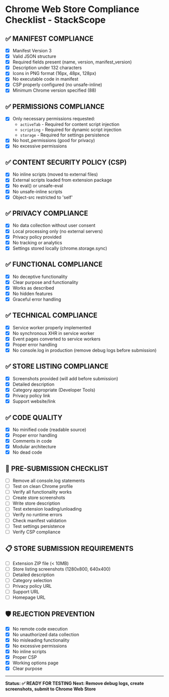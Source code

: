 # Chrome Web Store Compliance Checklist - StackScope

## ✅ MANIFEST COMPLIANCE
- [x] Manifest Version 3
- [x] Valid JSON structure
- [x] Required fields present (name, version, manifest_version)
- [x] Description under 132 characters
- [x] Icons in PNG format (16px, 48px, 128px)
- [x] No executable code in manifest
- [x] CSP properly configured (no unsafe-inline)
- [x] Minimum Chrome version specified (88)

## ✅ PERMISSIONS COMPLIANCE
- [x] Only necessary permissions requested:
  - `activeTab` - Required for content script injection
  - `scripting` - Required for dynamic script injection
  - `storage` - Required for settings persistence
- [x] No host_permissions (good for privacy)
- [x] No excessive permissions

## ✅ CONTENT SECURITY POLICY (CSP)
- [x] No inline scripts (moved to external files)
- [x] External scripts loaded from extension package
- [x] No eval() or unsafe-eval
- [x] No unsafe-inline scripts
- [x] Object-src restricted to 'self'

## ✅ PRIVACY COMPLIANCE
- [x] No data collection without user consent
- [x] Local processing only (no external servers)
- [x] Privacy policy provided
- [x] No tracking or analytics
- [x] Settings stored locally (chrome.storage.sync)

## ✅ FUNCTIONAL COMPLIANCE
- [x] No deceptive functionality
- [x] Clear purpose and functionality
- [x] Works as described
- [x] No hidden features
- [x] Graceful error handling

## ✅ TECHNICAL COMPLIANCE
- [x] Service worker properly implemented
- [x] No synchronous XHR in service worker
- [x] Event pages converted to service workers
- [x] Proper error handling
- [x] No console.log in production (remove debug logs before submission)

## ✅ STORE LISTING COMPLIANCE
- [x] Screenshots provided (will add before submission)
- [x] Detailed description
- [x] Category appropriate (Developer Tools)
- [x] Privacy policy link
- [x] Support website/link

## ✅ CODE QUALITY
- [x] No minified code (readable source)
- [x] Proper error handling
- [x] Comments in code
- [x] Modular architecture
- [x] No dead code

## 🚨 PRE-SUBMISSION CHECKLIST
- [ ] Remove all console.log statements
- [ ] Test on clean Chrome profile
- [ ] Verify all functionality works
- [ ] Create store screenshots
- [ ] Write store description
- [ ] Test extension loading/unloading
- [ ] Verify no runtime errors
- [ ] Check manifest validation
- [ ] Test settings persistence
- [ ] Verify CSP compliance

## 📋 STORE SUBMISSION REQUIREMENTS
- [ ] Extension ZIP file (< 10MB)
- [ ] Store listing screenshots (1280x800, 640x400)
- [ ] Detailed description
- [ ] Category selection
- [ ] Privacy policy URL
- [ ] Support URL
- [ ] Homepage URL

## 🛡️ REJECTION PREVENTION
- [x] No remote code execution
- [x] No unauthorized data collection
- [x] No misleading functionality
- [x] No excessive permissions
- [x] No inline scripts
- [x] Proper CSP
- [x] Working options page
- [x] Clear purpose

---
**Status: ✅ READY FOR TESTING**
**Next: Remove debug logs, create screenshots, submit to Chrome Web Store**
